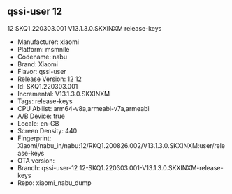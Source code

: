 ## qssi-user 12
12 SKQ1.220303.001 V13.1.3.0.SKXINXM release-keys
- Manufacturer: xiaomi
- Platform: msmnile
- Codename: nabu
- Brand: Xiaomi
- Flavor: qssi-user
- Release Version: 12
12
- Id: SKQ1.220303.001
- Incremental: V13.1.3.0.SKXINXM
- Tags: release-keys
- CPU Abilist: arm64-v8a,armeabi-v7a,armeabi
- A/B Device: true
- Locale: en-GB
- Screen Density: 440
- Fingerprint: Xiaomi/nabu_in/nabu:12/RKQ1.200826.002/V13.1.3.0.SKXINXM:user/release-keys
- OTA version: 
- Branch: qssi-user-12
12-SKQ1.220303.001-V13.1.3.0.SKXINXM-release-keys
- Repo: xiaomi_nabu_dump
